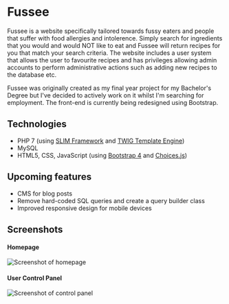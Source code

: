 # Fussee
Fussee is a website specifically tailored towards fussy eaters and people that suffer with food allergies and intolerence. Simply search for ingredients that you would and would NOT like to eat and Fussee will return recipes for you that match your search criteria. The website includes a user system that allows the user to favourite recipes and has privileges allowing admin accounts to perform administrative actions such as adding new recipes to the database etc.

Fussee was originally created as my final year project for my Bachelor's Degree but I've decided to actively work on it whilst I'm searching for employment. The front-end is currently being redesigned using Bootstrap.


## Technologies
* PHP 7 (using [SLIM Framework](http://www.slimframework.com/) and [TWIG Template Engine](https://twig.symfony.com/))
* MySQL
* HTML5, CSS, JavaScript (using [Bootstrap 4](https://getbootstrap.com/) and [Choices.js](https://github.com/jshjohnson/Choices))


## Upcoming features
* CMS for blog posts
* Remove hard-coded SQL queries and create a query builder class
* Improved responsive design for mobile devices


## Screenshots
#### Homepage
![Screenshot of homepage](https://i.imgur.com/JyHRU7o.png)
#### User Control Panel
![Screenshot of control panel](https://i.imgur.com/aGDJVvM.png)
